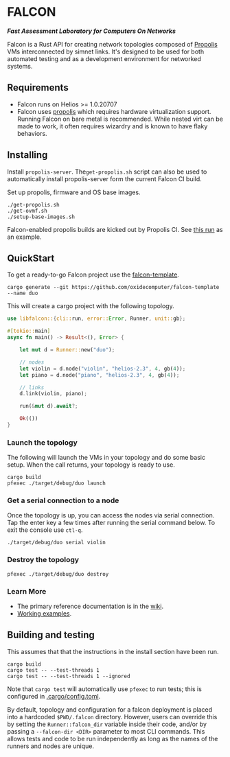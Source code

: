 # FALCON

**_Fast Assessment Laboratory for Computers On Networks_**

Falcon is a Rust API for creating network topologies composed of 
[Propolis](https://github.com/oxidecomputer/propolis) VMs interconnected by
simnet links. It's designed to be used for both automated testing and as a
development environment for networked systems.

## Requirements

- Falcon runs on Helios >= 1.0.20707
- Falcon uses [propolis](https://github.com/oxidecomputer/propolis) which
  requires hardware virtualization support. Running Falcon on bare metal is
  recommended. While nested virt can be made to work, it often requires wizardry
  and is known to have flaky behaviors.

## Installing

Install `propolis-server`.  The`get-propolis.sh` script can also be used to
automatically install propolis-server form the current Falcon CI build.

Set up propolis, firmware and OS base images.
```
./get-propolis.sh
./get-ovmf.sh
./setup-base-images.sh
```

Falcon-enabled propolis builds are kicked out by Propolis CI. See
[this run](https://github.com/oxidecomputer/propolis/runs/18723647907)
as an example.

## QuickStart

To get a ready-to-go Falcon project use the
[falcon-template](https://github.com/oxidecomputer/falcon-template).


```shell
cargo generate --git https://github.com/oxidecomputer/falcon-template --name duo
```

This will create a cargo project with the following topology.

```Rust
use libfalcon::{cli::run, error::Error, Runner, unit::gb};

#[tokio::main]
async fn main() -> Result<(), Error> {

    let mut d = Runner::new("duo");

    // nodes
    let violin = d.node("violin", "helios-2.3", 4, gb(4));
    let piano = d.node("piano", "helios-2.3", 4, gb(4));

    // links
    d.link(violin, piano);

    run(&mut d).await?;

    Ok(())
}
```

### Launch the topology

The following will launch the VMs in your topology and do some basic setup. When
the call returns, your topology is ready to use.

```shell
cargo build
pfexec ./target/debug/duo launch
```

### Get a serial connection to a node

Once the topology is up, you can access the nodes via serial connection. Tap the
enter key a few times after running the serial command below. To exit the
console use `ctl-q`.

```shell
./target/debug/duo serial violin
```

### Destroy the topology

```shell
pfexec ./target/debug/duo destroy
```

### Learn More

- The primary reference documentation is in the [wiki](https://github.com/oxidecomputer/falcon/wiki/Reference).
- [Working examples](examples).

## Building and testing

This assumes that that the instructions in the install section have been run.

```
cargo build
cargo test -- --test-threads 1
cargo test -- --test-threads 1 --ignored
```

Note that `cargo test` will automatically use `pfexec` to run tests; this is configured in
[.cargo/config.toml](.cargo/config.toml).

By default, topology and configuration for a falcon deployment is placed into
a hardcoded  `$PWD/.falcon` directory. However, users can override this by
setting the `Runner::falcon_dir` variable inside their code, and/or by passing
a `--falcon-dir <DIR>` parameter to most CLI commands. This allows tests and
code to be run independently as long as the names of the runners and nodes are
unique.
